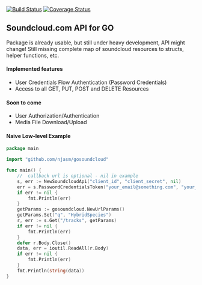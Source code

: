 [![Build Status](https://travis-ci.org/njasm/gosoundcloud.svg?branch=master)](https://travis-ci.org/njasm/gosoundcloud) 
[![Coverage Status](https://coveralls.io/repos/njasm/gosoundcloud/badge.svg?branch=master)](https://coveralls.io/r/njasm/gosoundcloud?branch=master)

## Soundcloud.com API for GO

Package is already usable, but still under heavy development, API might change!
Still missing complete map of soundcloud resources to structs, helper functions, etc.

#### Implemented features 

* User Credentials Flow Authentication (Password Credentials)
* Access to all GET, PUT, POST and DELETE Resources

#### Soon to come

* User Authorization/Authentication
* Media File Download/Upload

#### Naive Low-level Example

```go
package main

import "github.com/njasm/gosoundcloud"

func main() {
    //  callback url is optional - nil in example
    s, err := NewSoundcloudApi("client_id", "client_secret", nil)
    err = s.PasswordCredentialsToken("your_email@something.com", "your_password")
    if err != nil {
        fmt.Println(err)
    }
    getParams := gosoundcloud.NewUrlParams()
    getParams.Set("q", "HybridSpecies")
    r, err := s.Get("/tracks", getParams)
    if err != nil {
        fmt.Println(err)
    }
    defer r.Body.Close()
    data, err = ioutil.ReadAll(r.Body)
    if err != nil {
        fmt.Println(err)
    }
    fmt.Println(string(data))
}
```